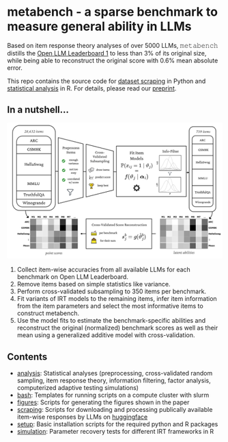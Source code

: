 # metabench - a sparse benchmark to measure general ability in LLMs
Based on item response theory analyses of over 5000 LLMs, 𝚖𝚎𝚝𝚊𝚋𝚎𝚗𝚌𝚑 distills the [Open LLM Leaderboard 1](https://huggingface.co/spaces/open-llm-leaderboard-old/open_llm_leaderboard) to less than 3% of its original size, while being able to reconstruct the original score with 0.6% mean absolute error.

This repo contains the source code for [dataset scraping](scraping) in Python and [statistical analysis](analysis) in R.
For details, please read our [preprint](https://arxiv.org/abs/2407.12844).

## In a nutshell...
<img src="https://github.com/adkipnis/metabench/blob/main/figures/overview/overview.png" width="800" />

1. Collect item-wise accuracies from all available LLMs for each benchmark on Open LLM Leaderboard.
2. Remove items based on simple statistics like variance.
3. Perform cross-validated subsampling to 350 items per benchmark.
4. Fit variants of IRT models to the remaining items, infer item information from the item parameters and select the most informative items to construct metabench.
5. Use the model fits to estimate the benchmark-specific abilities and reconstruct the original (normalized) benchmark scores as well as their mean using a generalized additive model with cross-validation.

## Contents
- [analysis](analysis): Statistical analyses (preprocessing, cross-validated random sampling, item response theory, information filtering, factor analysis, computerized adaptive testing simulations)
- [bash](bash): Templates for running scripts on a compute cluster with slurm
- [figures](figures): Scripts for generating the figures shown in the paper
- [scraping](scraping): Scripts for downloading and processing publically available item-wise responses by LLMs on [huggingface](https://huggingface.co)
- [setup](setup): Basic installation scripts for the required python and R packages
- [simulation](simulation): Parameter recovery tests for different IRT frameworks in R
